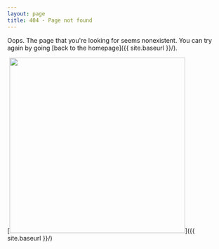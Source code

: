 ```yaml
---
layout: page
title: 404 - Page not found
---
```


Oops. The page that you're looking for seems nonexistent. You can try again by going [back to the homepage]({{ site.baseurl }}/).

[<img src="{{ site.baseurl }}/images/404.jpg" style="width: 400px;"/>]({{ site.baseurl }}/)
